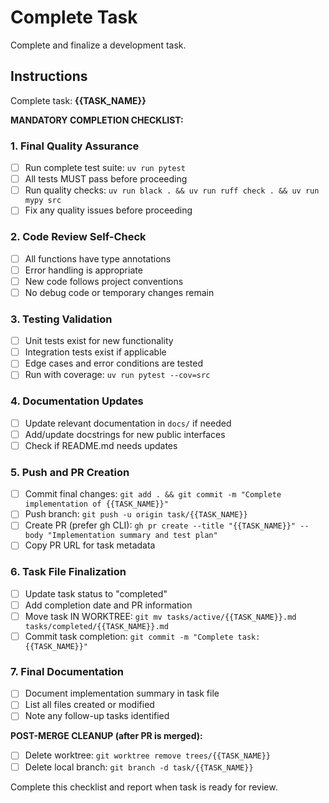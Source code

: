 # Complete Task

Complete and finalize a development task.

## Instructions

Complete task: **{{TASK_NAME}}**

**MANDATORY COMPLETION CHECKLIST:**

### 1. Final Quality Assurance
- [ ] Run complete test suite: `uv run pytest`
- [ ] All tests MUST pass before proceeding
- [ ] Run quality checks: `uv run black . && uv run ruff check . && uv run mypy src`
- [ ] Fix any quality issues before proceeding

### 2. Code Review Self-Check
- [ ] All functions have type annotations
- [ ] Error handling is appropriate  
- [ ] New code follows project conventions
- [ ] No debug code or temporary changes remain

### 3. Testing Validation
- [ ] Unit tests exist for new functionality
- [ ] Integration tests exist if applicable
- [ ] Edge cases and error conditions are tested
- [ ] Run with coverage: `uv run pytest --cov=src`

### 4. Documentation Updates
- [ ] Update relevant documentation in `docs/` if needed
- [ ] Add/update docstrings for new public interfaces
- [ ] Check if README.md needs updates

### 5. Push and PR Creation
- [ ] Commit final changes: `git add . && git commit -m "Complete implementation of {{TASK_NAME}}"`
- [ ] Push branch: `git push -u origin task/{{TASK_NAME}}`
- [ ] Create PR (prefer gh CLI): `gh pr create --title "{{TASK_NAME}}" --body "Implementation summary and test plan"`
- [ ] Copy PR URL for task metadata

### 6. Task File Finalization
- [ ] Update task status to "completed"
- [ ] Add completion date and PR information  
- [ ] Move task IN WORKTREE: `git mv tasks/active/{{TASK_NAME}}.md tasks/completed/{{TASK_NAME}}.md`
- [ ] Commit task completion: `git commit -m "Complete task: {{TASK_NAME}}"`

### 7. Final Documentation
- [ ] Document implementation summary in task file
- [ ] List all files created or modified
- [ ] Note any follow-up tasks identified

**POST-MERGE CLEANUP (after PR is merged):**
- [ ] Delete worktree: `git worktree remove trees/{{TASK_NAME}}`
- [ ] Delete local branch: `git branch -d task/{{TASK_NAME}}`

Complete this checklist and report when task is ready for review.